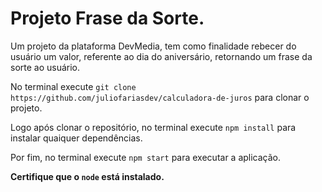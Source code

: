 <h1>Projeto Frase da Sorte.</h1>
<p>Um projeto da plataforma DevMedia, tem como finalidade rebecer do usuário um valor, referente ao dia do aniversário, retornando um frase da sorte ao usuário.</p>
<p>No terminal execute <code>git clone https://github.com/juliofariasdev/calculadora-de-juros</code> para clonar o projeto.</p>
<p>
Logo após clonar o repositório, no terminal execute <code>npm install</code> para instalar quaiquer dependências.
</p>
<p>Por fim, no terminal execute <code>npm start</code> para executar a aplicação.</p>
<strong>Certifique que o <code>node</code> está instalado.</strong>